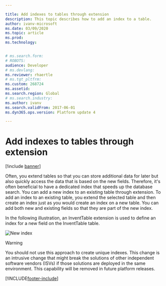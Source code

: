 ```yaml
---

title: Add indexes to tables through extension
description: This topic describes how to add an index to a table.
author: ivanv-microsoft
ms.date: 03/09/2020
ms.topic: article
ms.prod: 
ms.technology: 


# ms.search.form: 
# ROBOTS: 
audience: Developer
# ms.devlang: 
ms.reviewer: rhaertle
# ms.tgt_pltfrm: 
ms.custom: 268724
ms.assetid: 
ms.search.region: Global
# ms.search.industry: 
ms.author: ivanv
ms.search.validFrom: 2017-06-01
ms.dyn365.ops.version: Platform update 4

---
```


# Add indexes to tables through extension

[!include [banner](../includes/banner.md)]

Often, you extend tables so that you can store additional data for later but also quickly access the data that is based on the new fields. Therefore, it's often beneficial to have a dedicated index that speeds up the database search. You can add a new index to an existing table through extension. To add an index to an existing table, you extend the selected table and then create an index just as you would create an index on a new table. You can add both new and existing fields so that they are part of the new index.

In the following illustration, an InventTable extension is used to define an index for a new field on the InventTable table.

![New index](media/AddIndex.jpg) 

> [!WARNING]
> You should not use this approach to create unique indexes. This change is an intrusive change that might break the solutions of other independent software vendors (ISVs) if those solutions are deployed in the same environment. This capability will be removed in future platform releases.


[!INCLUDE[footer-include](../../../includes/footer-banner.md)]